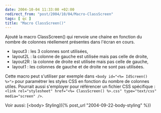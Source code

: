 ```yaml
---
date: 2004-10-04 11:33:00 +02:00
redirect_from: "post/2004/10/04/Macro-ClassScreen"
tags: [ qc ]
title: "Macro ClassScreen()"
---
```


Ajouté la macro ClassScreen() qui renvoie une chaine en fonction du nombre
de colonnes réellement présentes dans l'écran en cours.

* layout3 : les 3 colonnes sont utilisées,
* layout2L : la colonne de gauche est utilisée mais pas celle de
droite,
* layout2R : la colonne de droite est utilisée mais pas celle de
gauche,
* layout1 : les colonnes de gauche et de droite ne sont pas
utilisées.

Cette macro peut s'utiliser par exemple dans `<body id="<%= IdScreen() %>">`
pour paramétrer les styles CSS en fonction du nombre de colonnes utiles.
Pourrait aussi s'employer pour référencer un fichier CSS spécifique :
`<link rel="stylesheet" href="<%= ClassScreen() %>.css" type="text/css"
media="screen" />`.

Voir aussi: [&lt;body&gt; Styling]({% post_url "2004-09-22-body-styling" %})
